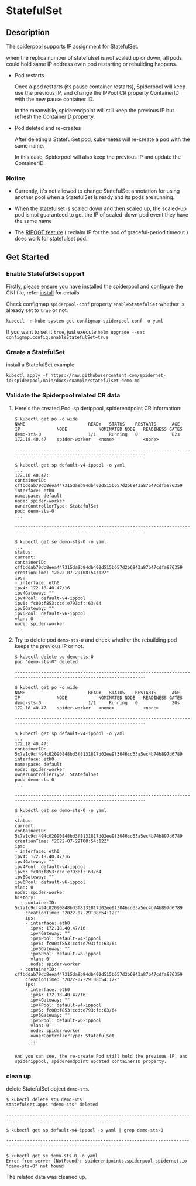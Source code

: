 # StatefulSet

## Description

The spiderpool supports IP assignment for StatefulSet.

when the replica number of statefulset is not scaled up or down, all pods could hold same IP address even pod restarting or rebuilding happens.

* Pod restarts

    Once a pod restarts (its pause container restarts), Spiderpool will keep use the previous IP,
    and change the IPPool CR property ContainerID with the new pause container ID.

    In the meanwhile, spiderendpoint will still keep the previous IP but refresh the ContainerID property.

* Pod deleted and re-creates

    After deleting a StatefulSet pod, kubernetes will re-create a pod with the same name.

    In this case, Spiderpool will also keep the previous IP and update the ContainerID.

### Notice

* Currently, it's not allowed to change StatefulSet annotation for using another pool when a StatefulSet is ready and its pods are running.

* When the statefulset is scaled down and then scaled up, the scaled-up pod is not guaranteed to get the IP of scaled-down pod event they have the same name

* The [RIPOGT feature](./ippool-gc.md) ( reclaim IP for the pod of graceful-period timeout ) does work for statefulset pod.

## Get Started

### Enable StatefulSet support

Firstly, please ensure you have installed the spiderpool and configure the CNI file, refer [install](./install.md) for details

Check configmap `spiderpool-conf` property `enableStatefulSet` whether is already set to `true` or not.

```shell
kubectl -n kube-system get configmap spiderpool-conf -o yaml
```

If you want to set it `true`, just execute `helm upgrade --set configmap.config.enableStatefulSet=true`

### Create a StatefulSet

install a StatefulSet example

```shell
kubectl apply -f https://raw.githubusercontent.com/spidernet-io/spiderpool/main/docs/example/statefulset-demo.md
```

### Validate the Spiderpool related CR data

1. Here's the created Pod, spiderippool, spiderendpoint CR information:

   ```text
   $ kubectl get po -o wide
   NAME                        READY   STATUS    RESTARTS      AGE   IP              NODE            NOMINATED NODE   READINESS GATES
   demo-sts-0                  1/1     Running   0             82s   172.18.40.47    spider-worker   <none>           <none>

   ---------------------------------------------------------------------------------------------------------------------

   $ kubectl get sp default-v4-ippool -o yaml
   ...
   172.18.40.47:
   containerID: cffbddab79dc8eea447315da9b84db402d515b657d2b6943a87b47cdfa876359
   interface: eth0
   namespace: default
   node: spider-worker
   ownerControllerType: StatefulSet
   pod: demo-sts-0
   ...

   ---------------------------------------------------------------------------------------------------------------------

   $ kubectl get se demo-sts-0 -o yaml
   ...
   status:
   current:
   containerID: cffbddab79dc8eea447315da9b84db402d515b657d2b6943a87b47cdfa876359
   creationTime: "2022-07-29T08:54:12Z"
   ips:
   - interface: eth0
   ipv4: 172.18.40.47/16
   ipv4Gateway: ""
   ipv4Pool: default-v4-ippool
   ipv6: fc00:f853:ccd:e793:f::63/64
   ipv6Gateway: ""
   ipv6Pool: default-v6-ippool
   vlan: 0
   node: spider-worker
   ...
   ```

2. Try to delete pod `demo-sts-0` and check whether the rebuilding pod keeps the previous IP or not.

   ```text
   $ kubectl delete po demo-sts-0
   pod "demo-sts-0" deleted

   ---------------------------------------------------------------------------------------------------------------------

   $ kubectl get po -o wide
   NAME                        READY   STATUS    RESTARTS      AGE   IP              NODE            NOMINATED NODE   READINESS GATES
   demo-sts-0                  1/1     Running   0             20s   172.18.40.47    spider-worker   <none>           <none>

   ---------------------------------------------------------------------------------------------------------------------

   $ kubectl get sp default-v4-ippool -o yaml
   ...
   172.18.40.47:
   containerID: 5c7a1c9cf494c02090848bd3f8131817d02ee9f3046cd33a5ec4b74b897d6789
   interface: eth0
   namespace: default
   node: spider-worker
   ownerControllerType: StatefulSet
   pod: demo-sts-0
   ...

   ---------------------------------------------------------------------------------------------------------------------

   $ kubectl get se demo-sts-0 -o yaml
   ...
   status:
   current:
   containerID: 5c7a1c9cf494c02090848bd3f8131817d02ee9f3046cd33a5ec4b74b897d6789
   creationTime: "2022-07-29T08:54:12Z"
   ips:
   - interface: eth0
   ipv4: 172.18.40.47/16
   ipv4Gateway: ""
   ipv4Pool: default-v4-ippool
   ipv6: fc00:f853:ccd:e793:f::63/64
   ipv6Gateway: ""
   ipv6Pool: default-v6-ippool
   vlan: 0
   node: spider-worker
   history:
     - containerID: 5c7a1c9cf494c02090848bd3f8131817d02ee9f3046cd33a5ec4b74b897d6789
       creationTime: "2022-07-29T08:54:12Z"
       ips:
       - interface: eth0
         ipv4: 172.18.40.47/16
         ipv4Gateway: ""
         ipv4Pool: default-v4-ippool
         ipv6: fc00:f853:ccd:e793:f::63/64
         ipv6Gateway: ""
         ipv6Pool: default-v6-ippool
         vlan: 0
         node: spider-worker
     - containerID: cffbddab79dc8eea447315da9b84db402d515b657d2b6943a87b47cdfa876359
       creationTime: "2022-07-29T08:54:12Z"
       ips:
       - interface: eth0
         ipv4: 172.18.40.47/16
         ipv4Gateway: ""
         ipv4Pool: default-v4-ippool
         ipv6: fc00:f853:ccd:e793:f::63/64
         ipv6Gateway: ""
         ipv6Pool: default-v6-ippool
         vlan: 0
         node: spider-worker
         ownerControllerType: StatefulSet
         ...
        ```

   And you can see, the re-create Pod still hold the previous IP, and spiderippool, spiderendpoint updated containerID property.

### clean up

delete StatefulSet object `demo-sts`.

   ```text
   $ kubectl delete sts demo-sts
   statefulset.apps "demo-sts" deleted

   ---------------------------------------------------------------------------------------------------------------------

   $ kubectl get sp default-v4-ippool -o yaml | grep demo-sts-0

   ---------------------------------------------------------------------------------------------------------------------

   $ kubectl get se demo-sts-0 -o yaml
   Error from server (NotFound): spiderendpoints.spiderpool.spidernet.io "demo-sts-0" not found
   ```

   The related data was cleaned up.
